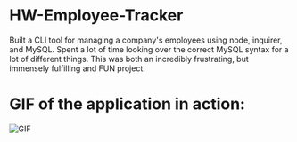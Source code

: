 # HW-Employee-Tracker
Built a CLI tool for managing a company's employees using node, inquirer, and MySQL. Spent a lot of time looking over the correct MySQL syntax for a lot of different things. This was both an incredibly frustrating, but immensely fulfilling and FUN project.

# GIF of the application in action:
![GIF](/Public/TrackerGIF.gif)
